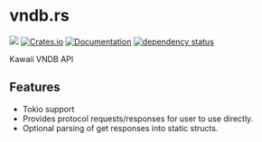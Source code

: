 vndb.rs
==============

![](https://github.com/DoumanAsh/vndb.rs/workflows/Rust/badge.svg)
[![Crates.io](https://img.shields.io/crates/v/vndb.svg)](https://crates.io/crates/vndb)
[![Documentation](https://docs.rs/vndb/badge.svg)](https://docs.rs/crate/vndb/)
[![dependency status](https://deps.rs/crate/vndb/0.12.0/status.svg)](https://deps.rs/crate/vndb/0.12.0)

Kawaii VNDB API

## Features
* Tokio support
* Provides protocol requests/responses for user to use directly.
* Optional parsing of get responses into static structs.
